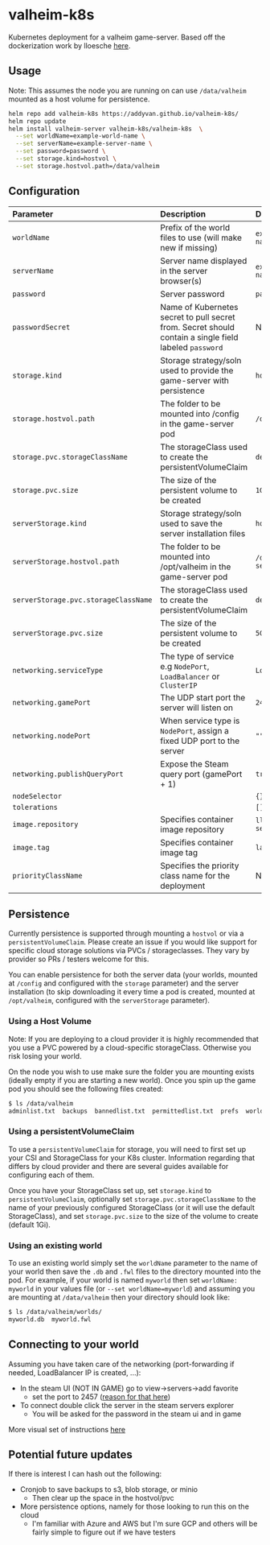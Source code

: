 # valheim-k8s

Kubernetes deployment for a valheim game-server. Based off the dockerization work by lloesche [here](https://github.com/lloesche/valheim-server-docker).

## Usage

Note: This assumes the node you are running on can use `/data/valheim` mounted as a host volume for persistence.

```bash
helm repo add valheim-k8s https://addyvan.github.io/valheim-k8s/
helm repo update
helm install valheim-server valheim-k8s/valheim-k8s  \
  --set worldName=example-world-name \
  --set serverName=example-server-name \
  --set password=password \
  --set storage.kind=hostvol \
  --set storage.hostvol.path=/data/valheim
```

## Configuration

| Parameter                            | Description                                                            | Default                   |
|:-------------------------------------|:-----------------------------------------------------------------------|:--------------------------|
| `worldName`                          | Prefix of the world files to use (will make new if missing)            | `example-world-name`      |
| `serverName`                         | Server name displayed in the server browser(s)                         | `example-server-name`     |
| `password`                           | Server password                                                        | `password`                |
| `passwordSecret`                           | Name of Kubernetes secret to pull secret from. Secret should contain a single field labeled `password`                                                        | None                |
| `storage.kind`                       | Storage strategy/soln used to provide the game-server with persistence | `hostvol`                 |
| `storage.hostvol.path`               | The folder to be mounted into /config in the game-server pod           | `/data/valheim`           |
| `storage.pvc.storageClassName`       | The storageClass used to create the persistentVolumeClaim              | `default`                 |
| `storage.pvc.size`                   | The size of the persistent volume to be created                        | `1Gi`                     |
| `serverStorage.kind`                 | Storage strategy/soln used to save the server installation files       | `hostvol`                 |
| `serverStorage.hostvol.path`         | The folder to be mounted into /opt/valheim in the game-server pod      | `/data/valheim-server`    |
| `serverStorage.pvc.storageClassName` | The storageClass used to create the persistentVolumeClaim              | `default`                 |
| `serverStorage.pvc.size`             | The size of the persistent volume to be created                        | `5Gi`                     |
| `networking.serviceType`             | The type of service e.g `NodePort`, `LoadBalancer` or `ClusterIP`      | `LoadBalancer`            |
| `networking.gamePort`                | The UDP start port the server will listen on                           | `2456`                    |
| `networking.nodePort`                | When service type is `NodePort`, assign a fixed UDP port to the server | `""`                      |
| `networking.publishQueryPort`        | Expose the Steam query port (gamePort + 1)                             | `true`                    |
| `nodeSelector`                       |                                                                        | `{}`                      |
| `tolerations`                        |                                                                        | `[]`                      |
| `image.repository`                   | Specifies container image repository                                   | `lloesche/valheim-server` |
| `image.tag`                          | Specifies container image tag                                          | `latest`                  |
| `priorityClassName`                  | Specifies the priority class name for the deployment                   | None                      |

## Persistence

Currently persistence is supported through mounting a `hostvol` or via a `persistentVolumeClaim`. Please create an issue if you would like support for specific cloud storage solutions via PVCs / storageclasses. They vary by provider so PRs / testers welcome for this.

You can enable persistence for both the server data (your worlds, mounted at `/config` and configured with the `storage` parameter) and the server installation (to skip downloading it every time a pod is created, mounted at `/opt/valheim`, configured with the `serverStorage` parameter).

### Using a Host Volume

Note: If you are deploying to a cloud provider it is highly recommended that you use a PVC powered by a cloud-specific storageClass. Otherwise you risk losing your world.

On the node you wish to use make sure the folder you are mounting exists (ideally empty if you are starting a new world). Once you spin up the game pod you should see the following files created:

```bash
$ ls /data/valheim
adminlist.txt  backups  bannedlist.txt  permittedlist.txt  prefs  worlds
```

### Using a persistentVolumeClaim

To use a `persistentVolumeClaim` for storage, you will need to first set up your CSI and StorageClass for your K8s cluster. Information regarding that differs by cloud provider and there are several guides available for configuring each of them.

Once you have your StorageClass set up, set `storage.kind` to `persistentVolumeClaim`, optionally set `storage.pvc.storageClassName` to the name of your previously configured StorageClass (or it will use the default StorageClass), and set `storage.pvc.size` to the size of the volume to create (default 1Gi).

### Using an existing world

To use an existing world simply set the `worldName` parameter to the name of your world then save the `.db` and `.fwl` files to the directory mounted into the pod. For example, if your world is named `myworld` then set `worldName: myworld` in your values file (or `--set worldName=myworld`) and assuming you are mounting at `/data/valheim` then your directory should look like:

```bash
$ ls /data/valheim/worlds/
myworld.db  myworld.fwl
```

## Connecting to your world

Assuming you have taken care of the networking (port-forwarding if needed, LoadBalancer IP is created, ...):

- In the steam UI (NOT IN GAME) go to view->servers->add favorite
  - set the port to 2457 ([reason for that here](https://github.com/lloesche/valheim-server-docker/discussions/32#discussioncomment-371306))
- To connect double click the server in the steam servers explorer
  - You will be asked for the password in the steam ui and in game

More visual set of instructions [here](https://github.com/mbround18/valheim-docker/discussions/51)

## Potential future updates

If there is interest I can hash out the following:

- Cronjob to save backups to s3, blob storage, or minio
  - Then clear up the space in the hostvol/pvc
- More persistence options, namely for those looking to run this on the cloud
  - I'm familiar with Azure and AWS but I'm sure GCP and others will be fairly simple to figure out if we have testers
